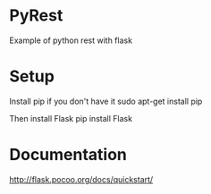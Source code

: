 PyRest
======
Example of python rest with flask

Setup
=====

Install pip if you don't have it
    sudo apt-get install pip

Then install Flask
    pip install Flask


Documentation
==============

http://flask.pocoo.org/docs/quickstart/
